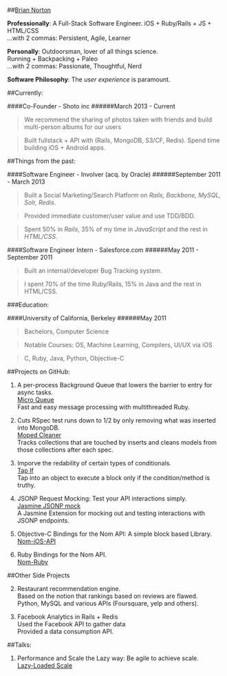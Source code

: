 ##[Brian Norton](mailto:brian.nort@gmail.com)


__Professionally__: A Full-Stack Software Engineer.
iOS + Ruby/Rails + JS + HTML/CSS   
...with 2 commas: Persistent, Agile, Learner


__Personally__: Outdoorsman, lover of all things science.  
Running + Backpacking + Paleo  
...with 2 commas: Passionate, Thoughtful, Nerd

__Software Philosophy__: The _user experience_ is paramount.

##Currently:

####Co-Founder - Shoto inc
######March 2013 - Current
> We recommend the sharing of photos taken with friends and build multi-person albums for our users

> Built fullstack + API with (Rails, MongoDB, S3/CF, Redis). Spend time building iOS + Android apps.

##Things from the past:

####Software Engineer - Involver (acq. by Oracle)
######September 2011 - March 2013
> Built a Social Marketing/Search Platform on _Rails, Backbone, MySQL, Solr, Redis_.

> Provided immediate customer/user value and use TDD/BDD.

> Spent 50% in _Rails_, 35% of my time in _JavaScript_ and the rest in _HTML/CSS_.

####Software Engineer Intern - Salesforce.com
######May 2011 - September 2011
> Built an internal/developer Bug Tracking system.

> I spent 70% of the time Ruby/Rails, 15% in Java and the rest in HTML/CSS.

###Education:

####University of California, Berkeley
######May 2011
> Bachelors, Computer Science

> Notable Courses: OS, Machine Learning, Compilers, UI/UX via iOS

> C, Ruby, Java, Python, Objective-C

##Projects on GitHub:
1. A per-process Background Queue that lowers the barrier to entry for async tasks.  
[Micro Queue](https://github.com/bnorton/micro_q)  
Fast and easy message processing with multithreaded Ruby.

2. Cuts RSpec test runs down to 1/2 by only removing what was inserted into MongoDB.  
[Moped Cleaner](https://github.com/bnorton/moped-cleaner)  
Tracks collections that are touched by inserts and cleans models from those collections after each spec.

3. Imporve the redability of certain types of conditionals.  
[Tap If](https://github.com/bnorton/tap_if)  
Tap into an object to execute a block only if the condition/method is truthy.

4. JSONP Request Mocking: Test your API interactions simply.  
[Jasmine JSONP mock](https://github.com/bnorton/jasmine-jsonp-mock)  
A Jasmine Extension for mocking out and testing interactions with JSONP endpoints.

5. Objective-C Bindings for the Nom API: A simple block based Library.  
[Nom-iOS-API](https://github.com/bnorton/Nom-iOS-API/wiki/api-doc)

6. Ruby Bindings for the Nom API.  
[Nom-Ruby](https://github.com/bnorton/nom-ruby/blob/master/README.md)

##Other Side Projects

2. Restaurant recommendation engine.  
Based on the notion that rankings based on reviews are flawed.  
Python, MySQL and various APIs (Foursquare, yelp and others).  

3. Facebook Analytics in Rails + Redis  
Used the Facebook API to gather data  
Provided a data consumption API.  

##Talks:
1. Performance and Scale the Lazy way: Be agile to achieve scale.  
[Lazy-Loaded Scale](https://speakerdeck.com/u/bnorton/p/lazy-loaded-scale-involver-tech-talk)
